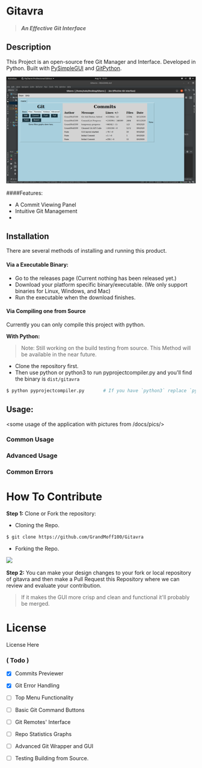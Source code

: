 # Gitavra
> ##### An Effective Git Interface

## Description
This Project is an open-source free Git Manager and Interface. Developed in Python. Built with [PySimpleGUI](https://pysimplegui.readthedocs.io) and [GitPython](https://gitpython.readthedocs.io).

![Application-Preview](/docs/pics/Initial-v1.png)

####Features:

- A Commit Viewing Panel
- Intuitive Git Management
- 

## Installation
There are several methods of installing and running this product.


#### Via a Executable Binary:
- Go to the releases page (Current nothing has been released yet.)
- Download your platform specific binary/executable. (We only support binaries for Linux, Windows, and Mac)
- Run the executable when the download finishes.


#### Via Compiling one from Source
Currently you can only compile this project with python.

**With Python:**
> Note: Still working on the build testing from source.
>    This Method will be available in the near future.

- Clone the repository first.
- Then use python or python3 to run pyprojectcompiler.py and you'll find the binary is ``dist/gitavra``
```bash
$ python pyprojectcompiler.py       # If you have `python3` replace `python` with `python3`
```



## Usage:
<some usage of the application with pictures from /docs/pics/>
### Common Usage

### Advanced Usage

### Common Errors


# How To Contribute

**Step 1:**
Clone or Fork the repository:

-   Cloning the Repo.
```bash
$ git clone https://github.com/GrandMoff100/Gitavra
```

-   Forking the Repo.

![](https://github-images.s3.amazonaws.com/help/bootcamp/Bootcamp-Fork.png)


**Step 2:**
You can make your design changes to your fork or local repository of gitavra and then make a Pull Request this Repository where we can review and evaluate your contribution.

> If it makes the GUI more crisp and clean and functional it'll probably be merged.

# License
License Here

### ( Todo )
- [X] Commits Previewer
- [X] Git Error Handling
- [ ] Top Menu Functionality
- [ ] Basic Git Command Buttons
- [ ] Git Remotes' Interface
- [ ] Repo Statistics Graphs
- [ ] Advanced Git Wrapper and GUI
- [ ] Testing Building from Source.


